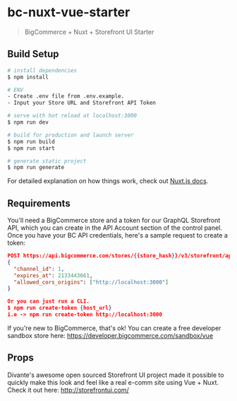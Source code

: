 # bc-nuxt-vue-starter

> BigCommerce + Nuxt + Storefront UI Starter

## Build Setup

````bash
# install dependencies
$ npm install

# ENV
- Create .env file from .env.example.
- Input your Store URL and Storefront API Token

# serve with hot reload at localhost:3000
$ npm run dev

# build for production and launch server
$ npm run build
$ npm run start

# generate static project
$ npm run generate
````

For detailed explanation on how things work, check out [Nuxt.js docs](https://nuxtjs.org).

## Requirements

You'll need a BigCommerce store and a token for our GraphQL Storefront API, which you can create in the API Account section of the control panel. Once you have your BC API credentials, here's a sample request to create a token:

````json
POST https://api.bigcommerce.com/stores/{{store_hash}}/v3/storefront/api-token
{
  "channel_id": 1,
  "expires_at": 2133443661,
  "allowed_cors_origins": ["http://localhost:3000"]
}

Or you can just run a CLI.
$ npm run create-token {host_url}
i.e -> npm run create-token http://localhost:3000
````

If you're new to BigCommerce, that's ok! You can create a free developer sandbox store here: https://developer.bigcommerce.com/sandbox/vue

## Props

Divante's awesome open sourced Storefront UI project made it possible to quickly make this look and feel like a real e-comm site using Vue + Nuxt. Check it out here: http://storefrontui.com/
